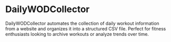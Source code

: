 # DailyWODCollector
DailyWODCollector automates the collection of daily workout information from a website and organizes it into a structured CSV file. Perfect for fitness enthusiasts looking to archive workouts or analyze trends over time.
